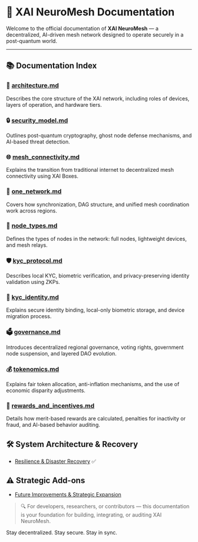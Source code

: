 # 📘 XAI NeuroMesh Documentation

Welcome to the official documentation of **XAI NeuroMesh** — a decentralized, AI-driven mesh network designed to operate securely in a post-quantum world.

---

## 📚 Documentation Index

### 🔧 [architecture.md](architecture.md)
Describes the core structure of the XAI network, including roles of devices, layers of operation, and hardware tiers.

### 🔒 [security_model.md](security_model.md)
Outlines post-quantum cryptography, ghost node defense mechanisms, and AI-based threat detection.

### 🌐 [mesh_connectivity.md](mesh_connectivity.md)
Explains the transition from traditional internet to decentralized mesh connectivity using XAI Boxes.

### 🧠 [one_network.md](one_network.md)
Covers how synchronization, DAG structure, and unified mesh coordination work across regions.

### 🧩 [node_types.md](node_types.md)
Defines the types of nodes in the network: full nodes, lightweight devices, and mesh relays.

### 🛡️ [kyc_protocol.md](kyc_protocol.md)
Describes local KYC, biometric verification, and privacy-preserving identity validation using ZKPs.

### 🔑 [kyc_identity.md](kyc_identity.md)
Explains secure identity binding, local-only biometric storage, and device migration process.

### 🗳️ [governance.md](governance.md)
Introduces decentralized regional governance, voting rights, government node suspension, and layered DAO evolution.

### 💰 [tokenomics.md](tokenomics.md)
Explains fair token allocation, anti-inflation mechanisms, and the use of economic disparity adjustments.

### 🎯 [rewards_and_incentives.md](rewards_and_incentives.md)
Details how merit-based rewards are calculated, penalties for inactivity or fraud, and AI-based behavior auditing.

## 🛠️ System Architecture & Recovery

- [Resilience & Disaster Recovery](resilience_model.md) ✅

## ⚠️ Strategic Add-ons

- [Future Improvements & Strategic Expansion](future_improvements.md)


> 🔍 For developers, researchers, or contributors — this documentation is your foundation for building, integrating, or auditing XAI NeuroMesh.

Stay decentralized. Stay secure. Stay in sync.
